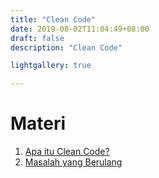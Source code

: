 ```yaml
---
title: "Clean Code"
date: 2019-08-02T11:04:49+08:00
draft: false
description: "Clean Code"

lightgallery: true

---
```


# Materi

1. [Apa itu Clean Code?](/apa-itu-clean-code/)
2. [Masalah yang Berulang](/masalah-yang-berulang/)